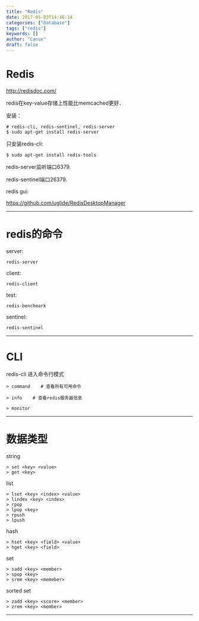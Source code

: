 ```yaml
---
title: "Redis"
date: 2017-05-03T14:46:14
categories: ["Database"]
tags: ["redis"]
keywords: []
author: "Canux"
draft: false
---
```


# Redis

<http://redisdoc.com/>

redis在key-value存储上性能比memcached更好．

安装：

    # redis-cli, redis-sentinel, redis-server
    $ sudo apt-get install redis-server

只安装redis-cli:

    $ sudo apt-get install redis-tools

redis-server监听端口6379.

redis-sentinel端口26379.

redis gui:

<https://github.com/uglide/RedisDesktopManager>

***

# redis的命令

server:

    redis-server

client:

    redis-client

test:

    redis-benchmark

sentinel:

    redis-sentinel

***

# CLI

redis-cli 进入命令行模式

    > command    # 查看所有可用命令

    > info    # 查看redis服务器信息

    > monitor

***

# 数据类型

string

    > set <key> <value>
    > get <key>

list

    > lset <key> <index> <value>
    > lindex <key> <index>
    > rpop
    > lpop <key>
    > rpush
    > lpush

hash

    > hset <key> <field> <value>
    > hget <key> <field>

set

    > sadd <key> <member>
    > spop <key>
    > srem <key> <memeber>

sorted set

    > zadd <key> <score> <member>
    > zrem <key> <member>

***

